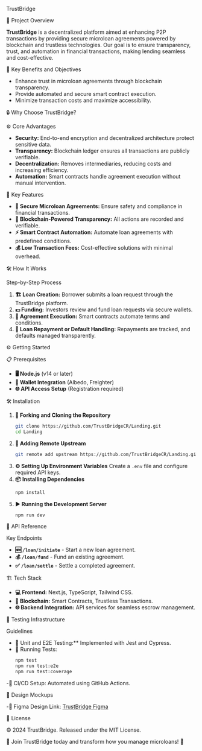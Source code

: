 TrustBridge

🚀 Project Overview

**TrustBridge** is a decentralized platform aimed at enhancing P2P transactions by providing secure microloan agreements powered by blockchain and trustless technologies. Our goal is to ensure transparency, trust, and automation in financial transactions, making lending seamless and cost-effective.

🎯 Key Benefits and Objectives
- Enhance trust in microloan agreements through blockchain transparency.
- Provide automated and secure smart contract execution.
- Minimize transaction costs and maximize accessibility.

🔒 Why Choose TrustBridge?

⚙️ Core Advantages
- **Security:** End-to-end encryption and decentralized architecture protect sensitive data.
- **Transparency:** Blockchain ledger ensures all transactions are publicly verifiable.
- **Decentralization:** Removes intermediaries, reducing costs and increasing efficiency.
- **Automation:** Smart contracts handle agreement execution without manual intervention.

🌟 Key Features

- **🏦 Secure Microloan Agreements:** Ensure safety and compliance in financial transactions.
- **🔗 Blockchain-Powered Transparency:** All actions are recorded and verifiable.
- **⚡ Smart Contract Automation:** Automate loan agreements with predefined conditions.
- **💰 Low Transaction Fees:** Cost-effective solutions with minimal overhead.

🛠️ How It Works

Step-by-Step Process
1. **🏗️ Loan Creation:** Borrower submits a loan request through the TrustBridge platform.
2. **💵 Funding:** Investors review and fund loan requests via secure wallets.
3. **📄 Agreement Execution:** Smart contracts automate terms and conditions.
4. **🔄 Loan Repayment or Default Handling:** Repayments are tracked, and defaults managed transparently.

⚙️ Getting Started

📋 Prerequisites
- **🖥️ Node.js** (v14 or later)
- **🔐 Wallet Integration** (Albedo, Freighter)
- **🌐 API Access Setup** (Registration required)

🛠️ Installation

1. **🍴 Forking and Cloning the Repository**
   ```bash
   git clone https://github.com/TrustBridgeCR/Landing.git
   cd Landing
   ```
2. **🔄 Adding Remote Upstream**
   ```bash
   git remote add upstream https://github.com/TrustBridgeCR/Landing.git
   ```
3. **⚙️ Setting Up Environment Variables**
   Create a `.env` file and configure required API keys.
4. **📦 Installing Dependencies**
   ```bash
   npm install
   ```
5. **▶️ Running the Development Server**
   ```bash
   npm run dev
   ```

📡 API Reference

Key Endpoints
- **🆕 `/loan/initiate`** - Start a new loan agreement.
- **💰 `/loan/fund`** - Fund an existing agreement.
- **✅ `/loan/settle`** - Settle a completed agreement.

🏗️ Tech Stack

- **💻 Frontend:** Next.js, TypeScript, Tailwind CSS.
- **🔐 Blockchain:** Smart Contracts, Trustless Transactions.
- **🌐 Backend Integration:** API services for seamless escrow management.

🧪 Testing Infrastructure

Guidelines
- 🧩 Unit and E2E Testing:** Implemented with Jest and Cypress.
- 🏃 Running Tests:
  ```bash
  npm test
  npm run test:e2e
  npm run test:coverage
  ```
-🔄 CI/CD Setup: Automated using GitHub Actions.

🎨 Design Mockups

-📎 Figma Design Link: [TrustBridge Figma](https://trust-bridge-cr.vercel.app/)


📜 License

© 2024 TrustBridge. Released under the MIT License.

🌟 Join TrustBridge today and transform how you manage microloans! 🌟